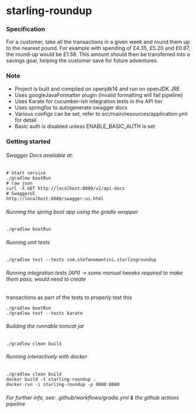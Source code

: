 # starling-roundup

### Specification
For a customer, take all the transactions in a given week and round them up to the
nearest pound. For example with spending of £4.35, £5.20 and £0.87, the round-up
would be £1.58. This amount should then be transferred into a savings goal, helping the
customer save for future adventures.

### Note
- Project is built and compiled on openjdk14 and run on openJDK JRE
- Uses googleJavaFormatter plugin (invalid formatting will fail pipeline)
- Uses Karate for cucumber-ish integration tests in the API tier
- Uses springfox to autogenerate swagger docs
- Various configs can be set, refer to src/main/resources/application.yml for detail
- Basic auth is disabled unless ENABLE_BASIC_AUTH is set

### Getting started

###### Swagger Docs available at:
```
# Start service
./gradlew bootRun
# raw json
curl -X GET http://localhost:8080/v2/api-docs
# SwaggerUI
http://localhost:8080/swagger-ui.html
```

###### Running the spring boot app using the gradle wrapper
```
./gradlew bootRun
```

###### Running unit tests
```
./gradlew test --tests com.stefanomantini.starlingroundup
```

###### Running integration tests (API) -> some manual tweaks required to make them pass, would need to create 
transactions as part of the tests to properly test this
```
./gradlew bootRun
./gradlew test --tests karate
```

###### Building the runnable tomcat jar
```
./gradlew clean build
```

###### Running interactively with docker
```
./gradlew clean build
docker build -t starling-roundup .
docker run -i starling-roundup -p 8080:8080
```

###### For further info, see: .github/workflows/gradle.yml & the github actions pipeline